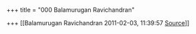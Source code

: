+++
title = "000 Balamurugan Ravichandran"

+++
[[Balamurugan Ravichandran	2011-02-03, 11:39:57 [Source](https://groups.google.com/g/bvparishat/c/SlHSdq90JBE)]]



